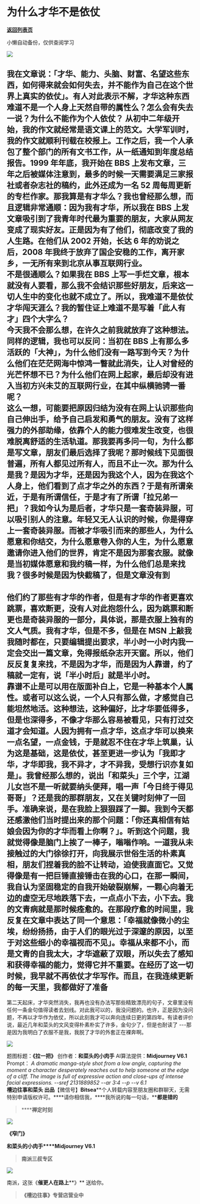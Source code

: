 # 为什么才华不是依仗

[**返回列表页**](/gzh/槽边往事)

小懒自动备份，仅供查阅学习

![](https://mmbiz.qpic.cn/mmbiz_jpg/Ia6gU9JNtkrT7sPsF5gtbooJEdWnrVBiaK8Wd0Devwx88Vg6cIlqNJFuBoCCcpmgql5akAxc9WfXXZ5KtuMZ9pw/640?wx_fmt=jpeg&from;=appmsg)

我在文章说：「才华、能力、头脑、财富、名望这些东西，如何得来就会如何失去，并不能作为自己在这个世界上真实的依仗」。有人对此表示不解，才华这种东西难道不是一个人身上天然自带的属性么？怎么会有失去一说？为什么不能作为个人依仗？
从初中二年级开始，我的作文就经常是语文课上的范文。大学军训时，我的作文就顺利刊载在校报上。工作之后，我一个人承包了整个部门的所有文书工作，从一纸通知到年度总结报告。1999
年年底，我开始在 BBS 上发布文章，三年之后被媒体注意到，最多的时候一天需要满足三家报社或者杂志社的稿约，此外还成为一名 52
周每周更新的专栏作家。那我算是有才华么？我也曾经那么想，而且逻辑非常通顺：因为我有才华，所以我在 BBS
上发文章吸引到了我青年时代最为重要的朋友，大家从网友变成了现实好友。正是因为有了他们，彻底改变了我的人生路。在他们从 2002 开始，长达 6
年的劝说之后，2008 年我终于放弃了国企安稳的工作，离开家乡，一无所有来到北京从事互联网行业。  
不是很通顺么？如果我在 BBS
上写一手烂文章，根本就没有人要看，那么我不会结识那些好朋友，后来这一切人生中的变化也就不成立了。所以，我难道不是依仗才华闯天涯么？我的暂住证上难道不是写着「此人有才」四个大字么？  
今天我不会那么想，在许久之前我就放弃了这种想法。同样的逻辑，我也可以反问：当初在 BBS
上有那么多活跃的「大神」，为什么他们没有一路写到今天？为什么他们在茫茫网海中惊鸿一瞥就此消失，让人对曾经的光芒怀想不已？为什么他们在网上起家，最后却没有进入当初方兴未艾的互联网行业，在其中纵横驰骋一番呢？  
这么一想，可能要把原因归结为没有在网上认识那些向自己伸出手，给予自己启发和勇气的朋友。没有了这样强力的外部助缘，依靠个人的能力很难发生改变，也很难脱离舒适的生活轨道。那我要再多问一句，为什么都是写文章，朋友们最后选择了我呢？那时候线下见面很普遍，所有人都见过所有人，而且不止一次。那为什么是我？是因为才华，还是因为我这个人，因为在我这个人身上，他们看到了点才华之外的东西？于是有所谓亲近，于是有所谓信任，于是才有了所谓「拉兄弟一把」？我如今认为是后者，才华只是一套奇装异服，可以吸引别人的注意。年轻又无人认识的时候，你是得穿上一套奇装异服。而被才华吸引而来的那些人，为什么愿意和你结交，为什么愿意卷入你的人生，为什么愿意邀请你进入他们的世界，肯定不是因为那套衣服。就像是当初媒体愿意和我约稿一样，为什么他们总是来找我？很多时候是因为快截稿了，但是文章没有到
---
他们约了那些有才华的作者，但是有才华的作者更喜欢跳票，喜欢断更，没有人对此抱怨什么，因为跳票和断更也是奇装异服的一部分，具体说，那是衣服上独有的文人气质。我有才华，但是不多，但是在
MSN
上敲我我随时都在，只要编辑提出要求，半小时一小时内我一定会交出一篇文章，免得报纸杂志开天窗。所以，他们反反复复来找，不是因为才华，而是因为人靠谱，约了稿就一定有，说「半小时后」就是半小时。  
靠谱不止是可以用在版面补白上，它是一种基本个人属性。或者可以这么说，一个人只有那么做，才感觉自己能坦然地活。这种想法，这种偏好，比才华要低得多，但是也深得多，不像才华那么容易被看见，只有打过交道才会知道。人因为拥有一点才华，这点才华可以换来一点名望，一点金钱，于是就忍不住在才华上筑巢，认为这是基础，这是依仗，甚至更进一步认为「我即才华，才华即我，我不异才，才不异我，受想行识亦复如是」。我曾经那么想的，说出「和菜头」三个字，江湖儿女岂不是一听就要纳头便拜，唱一声「今日终于得见哥哥」？还是我的那群朋友，又在关键时刻伸了一回手。准确来说，是在我脸上狠狠踩了一脚。我到今天都还感激他们当时提出来的那个问题：「你还真相信有姑娘会因为你的才华而看上你啊？」。听到这个问题，我就觉得像是脑门上挨了一棒子，嗡嗡作响。一道我从未接触过的大门徐徐打开，向我展示世俗生活的朴素真相，朋友们捏着我的脸不让转动，迫使我直面它。又觉得像是有一把巨锤直接锤击在我的心口，在那一瞬间，我自认为坚固稳定的自我开始破裂崩解，一颗心向着无边的虚空无尽地跌落下去，一点点小下去，小下去。我的文青病就是那时候痊愈的。在那段疗愈的时间里，我反复在文章中表达了同一个意思：「幸福就像微小的尘埃，纷纷扬扬，由于人们的眼光过于深邃的原因，以至于对这些细小的幸福视而不见」。幸福从来都不小，而是文青的自我太大，才华遮蔽了双眼，所以失去了感知和获得幸福的能力，觉得它并不重要。在经历了这一切时候，我早就不再依仗才华写作。而且，在我连续更新的每一天里，我都做好了准备
---
第二天起床，才华突然消失，我再也没有办法写那些精致漂亮的句子，文章里没有任何一条金句值得读者去划线。对此我可以的，我没问题的。也许，正是因为没问题，不再以才华作为依仗，所以此刻我才可以奔向连续日更的第四年。有读者评价说，最近几年和菜头的文风变得朴素朴实了许多，金句少了，但是也耐读了
---那是因为我明白了衣服不是我，我脱了才华的外套正在裸奔啊。

![](https://mmbiz.qpic.cn/mmbiz_jpg/Ia6gU9JNtkrT7sPsF5gtbooJEdWnrVBiaovqCezd2nHxbiczEiaL4LIFdK1ETMicu6Yg4nvABpNwusian5QgJmg5wXA/640?wx_fmt=jpeg&from;=appmsg)

  
题图标题：**《拉一把》** 创作者：**和菜头的小肉手** AI算法提供：**Midjourney V6.1** Prompt： __A dramatic
manga-style shot from a low angle, capturing the moment a character
desperately reaches out to help someone at the edge of a cliff. The image is
full of expressive action and close-ups of intense facial expressions. --sref
2131889852 --ar 3:4 --p_ \--v 6.1_  
**槽边往事****和菜头
出品******【微信号】****Bitsea******个人转载内容至朋友圈和群聊天，无需特别申请版权许可。****请你相信我，****我所说的每一句话，****都是错的**

> ******禅定时刻**

![](https://mmbiz.qpic.cn/mmbiz_jpg/Ia6gU9JNtkoVTK1l7vuqQ8u8lqybAokkCCnicn2bwcCXGBYw4MQtSV8Y7VSX3eD4Wfv6KGS5Sfz0zhsibh8Iibibicw/640?wx_fmt=jpeg&from;=appmsg)

**《窄门》**

**和菜头的小肉手****Midjourney V6.1**

> **南派三叔专区**

![](https://mmbiz.qpic.cn/mmbiz_jpg/Ia6gU9JNtkr1jVmBukwrJ4ib5ngMe1JRnWX2k8YbP3RjX4mtp3J7lXxPTkYKttosAWhVZq33S5dG6YziaQeicyjPA/640?wx_fmt=jpeg&from;=appmsg)

南派，这张《**催更人在路上****》** 送给你。

> **《槽边往事》专营店营业中**

  

  

